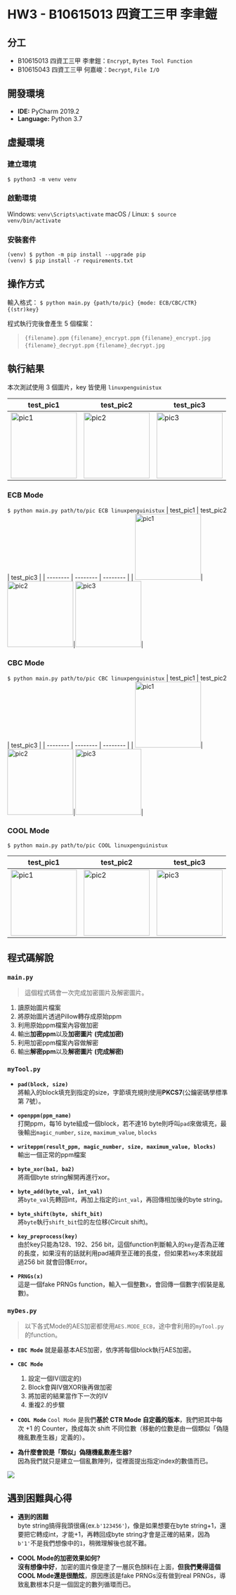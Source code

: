 # HW3 - B10615013 四資⼯三甲 李⾀鎧

## 分工

* B10615013 四資工三甲 李聿鎧：`Encrypt`, `Bytes Tool Function`
* B10615043 四資工三甲 何嘉峻：`Decrypt`, `File I/O`

## 開發環境
+ **IDE:** PyCharm 2019.2
+ **Language:** Python 3.7

## 虛擬環境

### 建立環境
`$ python3 -m venv venv`
### 啟動環境
Windows: `venv\Scripts\activate`
macOS / Linux: `$ source venv/bin/activate`

### 安裝套件
```
(venv) $ python -m pip install --upgrade pip
(venv) $ pip install -r requirements.txt
```

## 操作方式

輸入格式： `$ python main.py {path/to/pic} {mode: ECB/CBC/CTR} {(str)key}`

程式執行完後會產生 5 個檔案：
>   `{filename}.ppm`
>   `{filename}_encrypt.ppm`
>   `{filename}_encrypt.jpg`
>   `{filename}_decrypt.ppm`
>   `{filename}_decrypt.jpg`
    

## 執行結果
本次測試使用 3 個圖片，key 皆使用 `linuxpenguinistux`

| test_pic1 | test_pic2 | test_pic3 |
| -------- | -------- | -------- |
| <img src="https://i.imgur.com/OCxrS01.png" height="150" alt="pic1">|<img src="https://i.imgur.com/Rewfo8e.jpg" height="150" alt="pic2">|<img src="https://i.imgur.com/asGrPx9.jpg" height="150" alt="pic3">|

### ECB Mode
`$ python main.py path/to/pic ECB linuxpenguinistux`
| test_pic1 | test_pic2 | test_pic3 |
| -------- | -------- | -------- |
| <img src="https://i.imgur.com/ZAtKWS1.jpg" height="150" alt="pic1">|<img src="https://i.imgur.com/W1ovJAU.jpg" height="150" alt="pic2">|<img src="https://i.imgur.com/k6NiBwg.jpg" height="150" alt="pic3">|

### CBC Mode
`$ python main.py path/to/pic CBC linuxpenguinistux`
| test_pic1 | test_pic2 | test_pic3 |
| -------- | -------- | -------- |
| <img src="https://i.imgur.com/fso07SG.jpg" height="150" alt="pic1">|<img src="https://i.imgur.com/6WkuR79.jpg" height="150" alt="pic2">|<img src="https://i.imgur.com/V5lES2s.jpg" height="150" alt="pic3">|

### COOL Mode
`$ python main.py path/to/pic COOL linuxpenguinistux`

| test_pic1 | test_pic2 | test_pic3 |
| -------- | -------- | -------- |
| <img src="https://i.imgur.com/ysXs82l.jpg" height="150" alt="pic1">|<img src="https://i.imgur.com/B5bOLZ9.jpg" height="150" alt="pic2">|<img src="https://i.imgur.com/EAI6oHV.jpg" height="150" alt="pic3">|

## 程式碼解說
### `main.py`
> 這個程式碼會一次完成加密圖片及解密圖片。
> 

1. 讀原始圖片檔案
2. 將原始圖片透過Pillow轉存成原始ppm
3. 利用原始ppm檔案內容做加密
4. 輸出**加密ppm**以及**加密圖片** **(完成加密)**
5. 利用加密ppm檔案內容做解密
6. 輸出**解密ppm**以及**解密圖片** **(完成解密)**

### `myTool.py`

+ **`pad(block, size)`**\
將輸入的block填充到指定的size，字節填充規則使用**PKCS7**(公鑰密碼學標準第 7號）。
+ **`openppm(ppm_name)`**\
打開ppm，每16 byte組成一個block，若不達16 byte則呼叫`pad`來做填充，最後輸出`magic_number`, `size`, `maximum_value`, `blocks`

+ **`writeppm(result_ppm, magic_number, size, maximum_value, blocks)`**\
輸出一個正常的ppm檔案

+ **`byte_xor(ba1, ba2)`**\
將兩個byte string解開再進行xor。

+ **`byte_add(byte_val, int_val)`**\
將`byte_val`先轉回int，再加上指定的`int_val`，再回傳相加後的byte string。

+ **`byte_shift(byte, shift_bit)`**\
將`byte`執行`shift_bit`位的左位移(Circuit shift)。

+ **`key_preprocess(key)`**\
由於key只能為128、192、256 bit，這個function判斷輸入的`key`是否為正確的長度，如果沒有的話就利用pad補齊至正確的長度，但如果若`key`本來就超過256 bit 就會回傳Error。

+ **`PRNGs(x)`**\
這是一個fake PRNGs function，輸入一個整數`x`，會回傳一個數字(假裝是亂數)。



### `myDes.py`
> 以下各式Mode的AES加密都使用`AES.MODE_ECB`，途中會利用的`myTool.py`的function。
> 

+ **`EBC Mode`**
就是最基本AES加密，依序將每個block執行AES加密。

+ **`CBC Mode`**
    1. 設定一個IV(固定的)
    2. Block會與IV做XOR後再做加密
    3. 將加密的結果當作下一次的IV
    4. 重複2.的步驟

+ **`COOL Mode`**
`Cool Mode` 是我們**基於 CTR Mode 自定義的版本**，我們把其中每次 +1 的 Counter，換成每次 shift 不同位數（移動的位數是由一個類似「偽隨機亂數產生器」定義的）。 

+ **為什麼會說是「類似」偽隨機亂數產生器?**\
因為我們就只是建立一個亂數陣列，從裡面提出指定index的數值而已。

![](https://i.imgur.com/l6yPQPA.png)


## 遇到困難與心得

+ **遇到的困難**\
byte string搞得我頭很痛(ex.`b'123456'`)，像是如果想要在byte string+1，還要把它轉成int，才能+1，再轉回成byte string才會是正確的結果，因為`b'1'`不是我們想像中的`1`，稍微理解後也就不難。

+ **COOL Mode的加密效果如何?**\
**沒有想像中好**，加密的圖片像是塗了一層灰色顏料在上面，**但我們覺得這個COOL Mode還是很酷炫**，原因應該是fake PRNGs沒有做到real PRNGs，導致亂數根本只是一個固定的數列循環而已。
